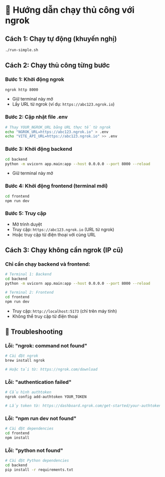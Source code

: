 # 🚀 Hướng dẫn chạy thủ công với ngrok

## Cách 1: Chạy tự động (khuyến nghị)
```bash
./run-simple.sh
```

## Cách 2: Chạy thủ công từng bước

### Bước 1: Khởi động ngrok
```bash
ngrok http 8000
```
- Giữ terminal này mở
- Lấy URL từ ngrok (ví dụ: `https://abc123.ngrok.io`)

### Bước 2: Cập nhật file .env
```bash
# Thay YOUR_NGROK_URL bằng URL thực tế từ ngrok
echo "NGROK_URL=https://abc123.ngrok.io" > .env
echo "VITE_API_URL=https://abc123.ngrok.io" >> .env
```

### Bước 3: Khởi động backend
```bash
cd backend
python -m uvicorn app.main:app --host 0.0.0.0 --port 8000 --reload
```
- Giữ terminal này mở

### Bước 4: Khởi động frontend (terminal mới)
```bash
cd frontend
npm run dev
```

### Bước 5: Truy cập
- Mở trình duyệt
- Truy cập: `https://abc123.ngrok.io` (URL từ ngrok)
- Hoặc truy cập từ điện thoại với cùng URL

## Cách 3: Chạy không cần ngrok (IP cũ)

### Chỉ cần chạy backend và frontend:
```bash
# Terminal 1: Backend
cd backend
python -m uvicorn app.main:app --host 0.0.0.0 --port 8000 --reload

# Terminal 2: Frontend  
cd frontend
npm run dev
```

- Truy cập: `http://localhost:5173` (chỉ trên máy tính)
- Không thể truy cập từ điện thoại

## 🔧 Troubleshooting

### Lỗi: "ngrok: command not found"
```bash
# Cài đặt ngrok
brew install ngrok

# Hoặc tải từ: https://ngrok.com/download
```

### Lỗi: "authentication failed"
```bash
# Cấu hình authtoken
ngrok config add-authtoken YOUR_TOKEN

# Lấy token từ: https://dashboard.ngrok.com/get-started/your-authtoken
```

### Lỗi: "npm run dev not found"
```bash
# Cài đặt dependencies
cd frontend
npm install
```

### Lỗi: "python not found"
```bash
# Cài đặt Python dependencies
cd backend
pip install -r requirements.txt
```

